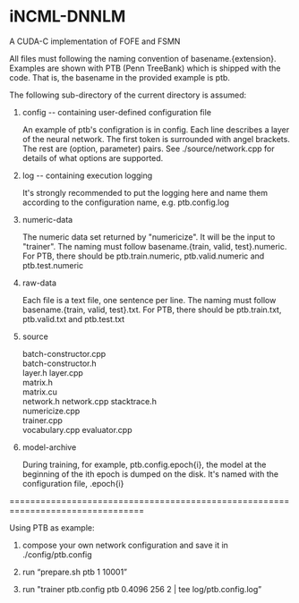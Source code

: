# iNCML-DNNLM
A CUDA-C implementation of FOFE and FSMN


All files must following the naming convention of basename.{extension}. 
Examples are shown with PTB (Penn TreeBank) which is shipped with the code.
That is, the basename in the provided example is ptb.

The following sub-directory of the current directory is assumed:


1. config -- containing user-defined configuration file 
	
	An example of ptb's configration is in config. Each line describes a
	layer of the neural network. The first token is surrounded with angel 
	brackets. The rest are (option, parameter) pairs. See 
	./source/network.cpp for details of what options are supported.

2. log -- containing execution logging

	It's strongly recommended to put the logging here and name them according
	to the configuration name, e.g. ptb.config.log

3. numeric-data

  	The numeric data set returned by "numericize". It will be the input
  	to "trainer". The naming must follow
        basename.{train, valid, test}.numeric. For PTB, there should be 
        ptb.train.numeric, ptb.valid.numeric and ptb.test.numeric

4. raw-data

   	Each file is a text file, one sentence per line. The naming must follow
        basename.{train, valid, test}.txt. For PTB, there should be 
        ptb.train.txt, ptb.valid.txt and ptb.test.txt

5. source

	batch-constructor.cpp  
	batch-constructor.h    
	layer.h 
	layer.cpp   
	matrix.h   
	matrix.cu      
	network.h 
	network.cpp
	stacktrace.h  
	numericize.cpp  
	trainer.cpp           
	vocabulary.cpp 
	evaluator.cpp  

6. model-archive

	During training, for example, ptb.config.epoch{i}, the model at the 
	beginning of the ith epoch is dumped on the disk. It's named with the 
	configuration file, <config>.epoch{i}





================================================================================

Using PTB as example:

1. compose your own network configuration and save it in ./config/ptb.config

2. run “prepare.sh ptb 1 10001”

3. run "trainer ptb.config ptb 0.4096 256 2 | tee log/ptb.config.log”


